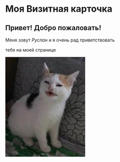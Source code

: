 # Моя Визитная карточка

## Привет! Добро пожаловать!

Меня зовут _Руслан_ и я очень рад приветствовать 

тебя на моей странице

![Тут моё фото](/image/00.jpg)

